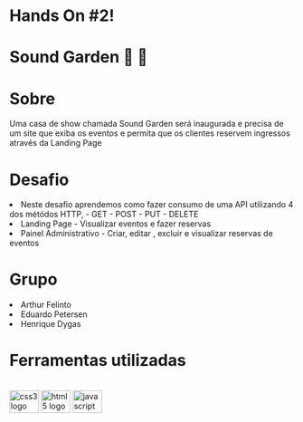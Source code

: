 # Hands On #2!

# Sound Garden :musical_note: :guitar:

# Sobre

Uma casa de show chamada Sound Garden será inaugurada e precisa de um site que exiba os eventos e permita que os clientes reservem ingressos através da Landing Page

# Desafio

 <li>Neste desafio aprendemos como fazer consumo de uma API utilizando 4 dos métódos HTTP, - GET - POST - PUT - DELETE
 <li>Landing Page - Visualizar eventos e fazer reservas 
 <li> Painel Administrativo - Criar, editar , excluir e visualizar reservas de eventos

# Grupo

 <li> Arthur Felinto
 <li> Eduardo Petersen
 <li> Henrique Dygas


 
 # Ferramentas utilizadas 
 <br>
<img src="https://cdn.jsdelivr.net/gh/devicons/devicon/icons/css3/css3-original.svg" height="40" width="52" alt="css3 logo"  />
  <img src="https://cdn.jsdelivr.net/gh/devicons/devicon/icons/html5/html5-original.svg" height="40" width="52" alt="html5 logo"  />
  <img src="https://cdn.jsdelivr.net/gh/devicons/devicon/icons/javascript/javascript-original.svg" height="40" width="52" alt="javascript logo"  />

